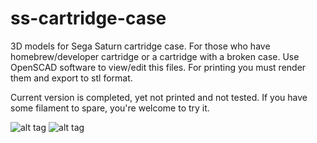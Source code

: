 # ss-cartridge-case
3D models for Sega Saturn cartridge case. For those who have homebrew/developer cartridge or a cartridge with a broken case.
Use OpenSCAD software to view/edit this files. For printing you must render them and export to stl format.

Current version is completed, yet not printed and not tested. If you have some filament to spare, you're welcome to try it.


![alt tag](https://cloud.githubusercontent.com/assets/11516784/7467698/ee8d4e46-f306-11e4-895b-1e128233c31c.png)
![alt tag](https://cloud.githubusercontent.com/assets/11516784/7467696/e84801fc-f306-11e4-94a0-fc090869226d.png)

